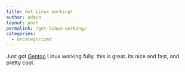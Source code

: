 ```yaml
---
title: Got Linux working!
author: admin
layout: post
permalink: /got-linux-working/
categories:
  - Uncategorized
---
```

Just got [Gentoo][1] Linux working fully. this is great. its nice and fast, and pretty cool.

 [1]: http://www.gentoo.org
